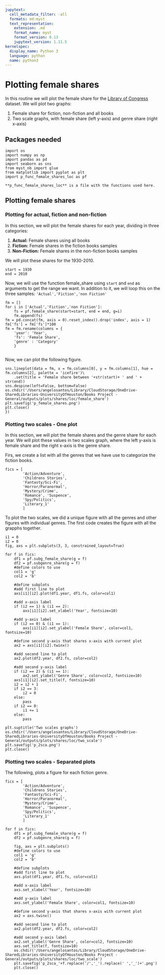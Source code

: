 ```yaml
---
jupytext:
  cell_metadata_filter: -all
  formats: md:myst
  text_representation:
    extension: .md
    format_name: myst
    format_version: 0.13
    jupytext_version: 1.11.5
kernelspec:
  display_name: Python 3
  language: python
  name: python3
---
```

# Plotting female shares 

In this routine we will plot the female share for the [Library of Congress](https://www.loc.gov) dataset. We will plot two graphs:

1. Female share for fiction, non-fiction and all books
2. Two scale graphs, with female share (left y-axis) and genre share (right x-axis)

## Packages needed

```
import os
import numpy as np
import pandas as pd
import seaborn as sns
from myst_nb import glue
from matplotlib import pyplot as plt
import p_func_female_shares_loc as pf 
```

```{warning}
**p_func_female_shares_loc** is a file with the functions used here.
```

## Plotting  female shares 
### Plotting for actual, fiction and non-fiction

In this section, we will plot the female shares for each year, dividing in three categories:

1. **Actual:** Female shares using all books
2. **Fiction:** Female shares in the fiction books samples
3. **Non-Fiction:** Female shares in the non-fiction books samples

We will plot these shares for the 1930-2010.

``` 
start = 1930
end = 2010
```

Now, we will use the function female_share using `start` and `end` as arguments to get the range we want. In addition to it, we will loop this on the three samples: `'Actual','Fiction','non Fiction'`

```{code-cell}
fm = []
for i in ['Actual','Fiction','non Fiction']:
    fs = pf.female_share(start=start, end = end, g=i)
    fm.append(fs)
fm = pd.concat(fm, axis = 0).reset_index().drop('index', axis = 1)
fm['fs'] = fm['fs']*100
fm = fm.rename(columns = {
    'year': 'Year',
    'fs': 'Female Share',
    'genre' : 'Category'
    }


```

Now, we can plot the following figure. 

```
sns.lineplot(data = fm, x = fm.columns[0], y = fm.columns[1], hue = fm.columns[2], palette = 'icefire')\
    .set(title = 'Female share between '+str(start)+ ' and ' + str(end))
sns.despine(left=False, bottom=False)
os.chdir('/Users/angelosantos/Library/CloudStorage/OneDrive-SharedLibraries-UniversityOfHouston/Books Project - General/outputs/plots/shares/loc/female_share')
plt.savefig('p_female_shares.png')
plt.close()
})
```


### Plotting two scales - One plot

In this section, we will plot the female shares and the genre share for each year. We will plot these values in two scales graph, where the left y-axis is female share and the right x-axis is the genre share. 

Firs, we create a list with all the genres that we have use to categorize the fiction books.
```{code-cell}
fics = [
        'Action/Adventure', 
        'Childrens Stories', 
        'Fantasty/Sci-Fi', 
        'Horror/Paranormal', 
        'Mystery/Crime',
        'Romance', 'Suspence', 
        'Spy/Politics', 
        'Literary_1'
        ]
```

To plot the two scales, we did a unique figure with all the genres and other figures with individual genres. The first code creates the figure with all the grapphs together.

```{code-cell}
i1 = 0 
i2 = 0
fig, axs = plt.subplots(3, 3, constrained_layout=True)

for f in fics:
    df1 = pf.subg_female_share(g = f)
    df2 = pf.subgenre_share(g = f)
    #define colors to use
    col1 = 'g'
    col2 = 'b'

    #define subplots
    #add first line to plot
    axs[i1][i2].plot(df1.year, df1.fs, color=col1)

    #add x-axis label
    if (i2 == 1) & (i1 == 2):
        axs[i1][i2].set_xlabel('Year', fontsize=10)

    #add y-axis label
    if (i2 == 0) & (i1 == 1):
        axs[i1][i2].set_ylabel('Female Share', color=col1, fontsize=10)

    #define second y-axis that shares x-axis with current plot
    ax2 = axs[i1][i2].twinx()

    #add second line to plot
    ax2.plot(df2.year, df2.fs, color=col2)

    #add second y-axis label
    if (i2 == 2) & (i1 == 1):
        ax2.set_ylabel('Genre Share', color=col2, fontsize=10)
    axs[i1][i2].set_title(f, fontsize=10)
    i2 = i2 + 1
    if i2 == 3:
        i2 = 0
    else: 
        pass
    if i2 == 0:
        i1 += 1
    else:
        pass
        
plt.suptitle('Two scales graphs')
os.chdir('/Users/angelosantos/Library/CloudStorage/OneDrive-SharedLibraries-UniversityOfHouston/Books Project - General/outputs/plots/shares/loc/two_scale')
plt.savefig('p_2sca.png')
plt.close()
```

### Plotting two scales - Separated plots

The following, plots a figure for each fiction genre. 

```{code-cell}
fics = [
        'Action/Adventure', 
        'Childrens Stories', 
        'Fantasty/Sci-Fi', 
        'Horror/Paranormal', 
        'Mystery/Crime',
        'Romance', 'Suspence', 
        'Spy/Politics', 
        'Literary_1'
        ]

for f in fics:
    df1 = pf.subg_female_share(g = f)
    df2 = pf.subgenre_share(g = f)

    fig, axs = plt.subplots()
    #define colors to use
    col1 = 'g'
    col2 = 'b'

    #define subplots
    #add first line to plot
    axs.plot(df1.year, df1.fs, color=col1)

    #add x-axis label
    axs.set_xlabel('Year', fontsize=10)

    #add y-axis label
    axs.set_ylabel('Female Share', color=col1, fontsize=10)

    #define second y-axis that shares x-axis with current plot
    ax2 = axs.twinx()

    #add second line to plot
    ax2.plot(df2.year, df2.fs, color=col2)

    #add second y-axis label
    ax2.set_ylabel('Genre Share', color=col2, fontsize=10)
    axs.set_title(f, fontsize=10)
    os.chdir('/Users/angelosantos/Library/CloudStorage/OneDrive-SharedLibraries-UniversityOfHouston/Books Project - General/outputs/plots/shares/loc/two_scale')
    plt.savefig('p_2sca_'+f.replace('/','_').replace(' ','_')+'.png')
    plt.close()
```








